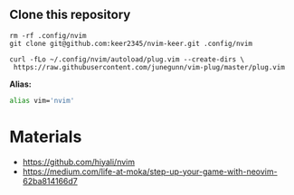 


## Clone this repository

``` 
rm -rf .config/nvim
git clone git@github.com:keer2345/nvim-keer.git .config/nvim
```

```
curl -fLo ~/.config/nvim/autoload/plug.vim --create-dirs \
 https://raw.githubusercontent.com/junegunn/vim-plug/master/plug.vim
```

**Alias:**
``` sh
alias vim='nvim'
```


# Materials

- https://github.com/hiyali/nvim
- https://medium.com/life-at-moka/step-up-your-game-with-neovim-62ba814166d7
